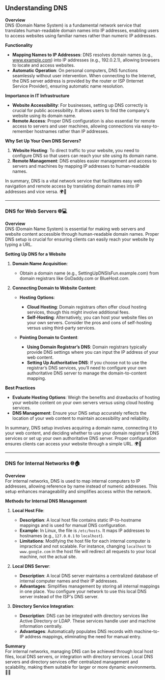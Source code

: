 ## Understanding DNS

**Overview**  
DNS (Domain Name System) is a fundamental network service that translates human-readable domain names into IP addresses, enabling users to access websites using familiar names rather than numeric IP addresses.

**Functionality**  
- **Mapping Names to IP Addresses**: DNS resolves domain names (e.g., www.example.com) into IP addresses (e.g., 192.0.2.1), allowing browsers to locate and access websites.
- **Automatic Operation**: On personal computers, DNS functions seamlessly without user intervention. When connecting to the Internet, the DNS server address is provided by the router or ISP (Internet Service Provider), ensuring automatic name resolution.

**Importance in IT Infrastructure**  
- **Website Accessibility**: For businesses, setting up DNS correctly is crucial for public accessibility. It allows users to find the company's website using its domain name.
- **Remote Access**: Proper DNS configuration is also essential for remote access to servers and user machines, allowing connections via easy-to-remember hostnames rather than IP addresses.

**Why Set Up Your Own DNS Servers?**  
1. **Website Hosting**: To direct traffic to your website, you need to configure DNS so that users can reach your site using its domain name.
2. **Remote Management**: DNS enables easier management and access to servers and machines by mapping IP addresses to human-readable names.

In summary, DNS is a vital network service that facilitates easy web navigation and remote access by translating domain names into IP addresses and vice versa. 🌍🔧

---

### DNS for Web Servers 🌐💻

**Overview**  
DNS (Domain Name System) is essential for making web servers and website content accessible through human-readable domain names. Proper DNS setup is crucial for ensuring clients can easily reach your website by typing a URL.

**Setting Up DNS for a Website**  
1. **Domain Name Acquisition**:  
   - Obtain a domain name (e.g., SettingUpDNSIsFun.example.com) from domain registrars like GoDaddy.com or BlueHost.com.
   
2. **Connecting Domain to Website Content**:  
   - **Hosting Options**:  
     - **Cloud Hosting**: Domain registrars often offer cloud hosting services, though this might involve additional fees.
     - **Self-Hosting**: Alternatively, you can host your website files on your own servers. Consider the pros and cons of self-hosting versus using third-party services.
   
   - **Pointing Domain to Content**:  
     - **Using Domain Registrar’s DNS**: Domain registrars typically provide DNS settings where you can input the IP address of your web content.
     - **Setting Up Authoritative DNS**: If you choose not to use the registrar’s DNS services, you’ll need to configure your own authoritative DNS server to manage the domain-to-content mapping.

**Best Practices**  
- **Evaluate Hosting Options**: Weigh the benefits and drawbacks of hosting your website content on your own servers versus using cloud hosting services.
- **DNS Management**: Ensure your DNS setup accurately reflects the location of your web content to maintain accessibility and reliability.

In summary, DNS setup involves acquiring a domain name, connecting it to your web content, and deciding whether to use your domain registrar’s DNS services or set up your own authoritative DNS server. Proper configuration ensures clients can access your website through a simple URL. 🌍🔧

--- 

### DNS for Internal Networks 🌐🏠

**Overview**  
For internal networks, DNS is used to map internal computers to IP addresses, allowing reference by name instead of numeric addresses. This setup enhances manageability and simplifies access within the network.

**Methods for Internal DNS Management**

1. **Local Host File**:  
   - **Description**: A local host file contains static IP-to-hostname mappings and is used for manual DNS configuration.
   - **Example**: In Linux, the file is `/etc/hosts`. It maps IP addresses to hostnames (e.g., `127.0.0.1` to `localhost`).
   - **Limitations**: Modifying the host file for each internal computer is impractical and not scalable. For instance, changing `localhost` to `www.google.com` in the host file will redirect all requests to your local machine, not the actual site.

2. **Local DNS Server**:  
   - **Description**: A local DNS server maintains a centralized database of internal computer names and their IP addresses.
   - **Advantages**: Simplifies management by storing all internal mappings in one place. You configure your network to use this local DNS server instead of the ISP's DNS server.

3. **Directory Service Integration**:  
   - **Description**: DNS can be integrated with directory services like Active Directory or LDAP. These services handle user and machine information centrally.
   - **Advantages**: Automatically populates DNS records with machine-to-IP address mappings, eliminating the need for manual entry.

**Summary**  
For internal networks, managing DNS can be achieved through local host files, local DNS servers, or integration with directory services. Local DNS servers and directory services offer centralized management and scalability, making them suitable for larger or more dynamic environments. 🌟💼